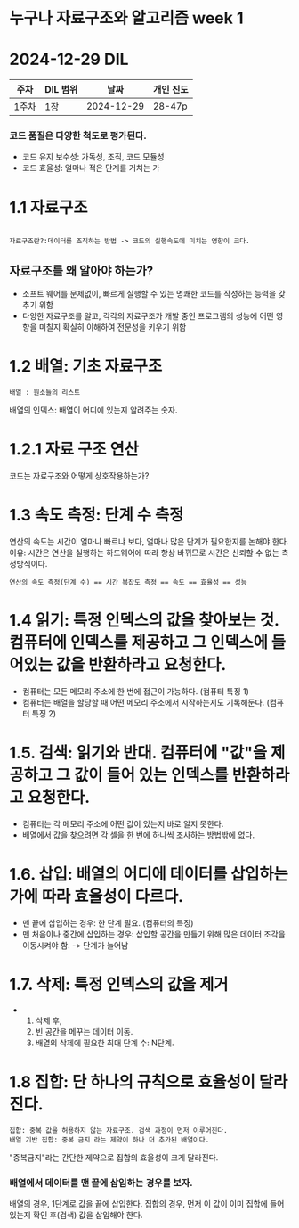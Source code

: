 # 누구나 자료구조와 알고리즘 week 1
# 2024-12-29 DIL

|주차|DIL 범위|날짜|개인 진도|
|------|---|---|---|
| 1주차 |1장|2024-12-29|28-47p|


### 코드 품질은 다양한 척도로 평가된다.
- 코드 유지 보수성: 가독성, 조직, 코드 모듈성
- 코드 효율성: 얼마나 적은 단계를 거치는 가 

# 1.1 자료구조

```

자료구조란?:데이터를 조직하는 방법 -> 코드의 실행속도에 미치는 영향이 크다.

```

## 자료구조를 왜 알아야 하는가?
- 소프트 웨어를 문제없이, 빠르게 실행할 수 있는 명쾌한 코드를 작성하는 능력을 갖추기 위함
- 다양한 자료구조를 알고, 각각의 자료구조가 개발 중인 프로그램의 성능에 어떤 영향을 미칠지 확실히 이해하여 전문성을 키우기 위함


# 1.2 배열: 기초 자료구조

```
배열 : 원소들의 리스트

```

배열의 인덱스: 배열이 어디에 있는지 알려주는 숫자.


# 1.2.1 자료 구조 연산
코드는 자료구조와 어떻게 상호작용하는가?


# 1.3 속도 측정: 단계 수 측정
연산의 속도는 시간이 얼마나 빠르냐 보다, 얼마나 많은 단계가 필요한지를 논해야 한다.
이유: 시간은 연산을 실행하는 하드웨어에 따라 항상 바뀌므로 시간은 신뢰할 수 없는 측정방식이다.

```
연산의 속도 측정(단계 수) == 시간 복잡도 측정 == 속도 == 효율성 == 성능

```

# 1.4 읽기: 특정 인덱스의 값을 찾아보는 것. 컴퓨터에 인덱스를 제공하고 그 인덱스에 들어있는 값을 반환하라고 요청한다.
 - 컴퓨터는 모든 메모리 주소에 한 번에 접근이 가능하다. (컴퓨터 특징 1)
 - 컴퓨터는 배열을 할당할 때 어떤 메모리 주소에서 시작하는지도 기록해둔다. (컴퓨터 특징 2)

# 1.5. 검색: 읽기와 반대. 컴퓨터에 "값"을 제공하고 그 값이 들어 있는 인덱스를 반환하라고 요청한다.
 - 컴퓨터는 각 메모리 주소에 어떤 값이 있는지 바로 알지 못한다.
 - 배열에서 값을 찾으려면 각 셀을 한 번에 하나씩 조사하는 방법밖에 없다.
   
# 1.6. 삽입: 배열의 어디에 데이터를 삽입하는가에 따라 효율성이 다르다. 
 - 맨 끝에 삽입하는 경우: 한 단계 필요. (컴퓨터의 특징)
 - 맨 처음이나 중간에 삽입하는 경우: 삽입할 공간을 만들기 위해 많은 데이터 조각을 이동시켜야 함. -> 단계가 늘어남
   
# 1.7. 삭제: 특정 인덱스의 값을 제거
 - 1) 삭제 후,
   2) 빈 공간을 메꾸는 데이터 이동.
   3) 배열의 삭제에 필요한 최대 단계 수: N단계.
  

# 1.8 집합: 단 하나의 규칙으로 효율성이 달라진다.

```
집합: 중복 값을 허용하지 않는 자료구조. 검색 과정이 먼저 이루어진다.
배열 기반 집합: 중복 금지 라는 제약이 하나 더 추가된 배열이다.

```

"중복금지"라는 간단한 제약으로 집합의 효율성이 크게 달라진다.


### 배열에서 데이터를 맨 끝에 삽입하는 경우를 보자.

배열의 경우, 1단계로 값을 끝에 삽입한다.
집합의 경우, 먼저 이 값이 이미 집합에 들어있는지 확인 후(검색) 값을 삽입해야 한다.

